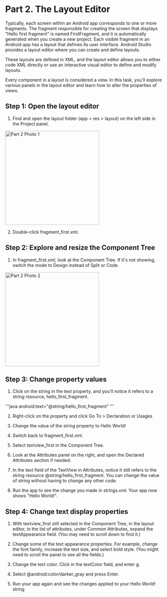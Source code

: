 # Part 2. The Layout Editor

Typically, each screen within an Android app corresponds to one or more fragments. The fragment responsible for creating the screen that displays "Hello first fragment" is named FirstFragment, and it is automatically generated when you create a new project. Each visible fragment in an Android app has a layout that defines its user interface. Android Studio provides a layout editor where you can create and define layouts.

These layouts are defined in XML, and the layout editor allows you to either code XML directly or use an interactive visual editor to define and modify layouts.

Every component in a layout is considered a view. In this task, you'll explore various panels in the layout editor and learn how to alter the properties of views.


## Step 1: Open the layout editor

1. Find and open the layout folder (app > res > layout) on the left side in the Project panel.

<img src="/Group-41/docs/images/Part2_photo1.png" alt="Part 2 Photo 1" width="300"/>


2. Double-click fragment_first.xml.

## Step 2: Explore and resize the Component Tree

1. In fragment_first.xml, look at the Component Tree. If it's not showing, switch the mode to Design instead of Split or Code.

<img src="/Group-41/docs/images/Part2_photo2.png" alt="Part 2 Photo 2" width="300"/>

## Step 3: Change property values

1. Click on the string in the text property, and you'll notice it refers to a string resource, hello_first_fragment.

'''java
android:text="@string/hello_first_fragment"
'''

2. Right-click on the property and click Go To > Declaration or Usages

3. Change the value of the string property to Hello World!

4. Switch back to fragment_first.xml.

5. Select textview_first in the Component Tree.

6. Look at the Attributes panel on the right, and open the Declared Attributes section if needed.

7. In the text field of the TextView in Attributes, notice it still refers to the string resource @string/hello_first_fragment. You can change the value of string without having to change any other code. 

8. Run the app to see the change you made in strings.xml. Your app now shows "Hello World!".

## Step 4: Change text display properties

1. With textview_first still selected in the Component Tree, in the layout editor, in the list of attributes, under Common Attributes, expand the textAppearance field. (You may need to scroll down to find it.)

2. Change some of the text appearance properties. For example, change the font family, increase the text size, and select bold style. (You might need to scroll the panel to see all the fields.)

3. Change the text color. Click in the textColor field, and enter g.

4. Select @android:color/darker_gray and press Enter.

5. Run your app again and see the changes applied to your Hello World! string





